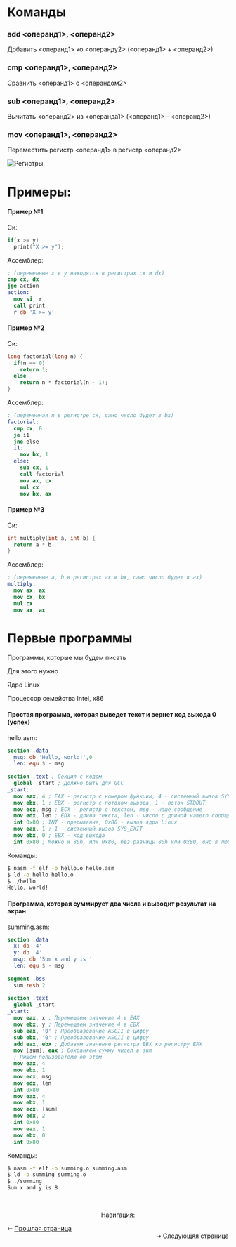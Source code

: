 # Команды

### add <операнд1>, <операнд2>
Добавить <операнд1> ко <операнду2> (<операнд1> + <операнд2>)

### cmp <операнд1>, <операнд2>
Сравнить <операнд1> с <операндом2>

### sub <операнд1>, <операнд2>
Вычитать <операнд2> из <операнда1> (<операнд1> - <операнд2>)

### mov <операнд1>, <операнд2>
Переместить регистр <операнд1> в регистр <операнд2>


![Регистры](https://upload.wikimedia.org/wikipedia/commons/thumb/1/15/Table_of_x86_Registers_svg.svg/1920px-Table_of_x86_Registers_svg.svg.png)


# Примеры:

#### Пример №1

Си:
```c
if(x >= y)
  print("X >= y");
```

Ассемблер:
```nasm
; (переменные x и y находятся в регистрах cx и dx)
cmp cx, dx
jge action
action:
  mov si, r
  call print
  r db 'X >= y'
```

#### Пример №2

Си:
```c
long factorial(long n) {
  if(n == 0)
    return 1;
  else
    return n * factorial(n - 1);
}
```

Ассемблер:
```nasm
; (переменная n в регистре cx, само число будет в bx)
factorial:
  cmp cx, 0
  je i1
  jne else
  i1:
    mov bx, 1
  else:
    sub cx, 1
    call factorial
    mov ax, cx
    mul cx
    mov bx, ax
```

#### Пример №3

Си:
```c
int multiply(int a, int b) {
  return a * b
}
```

Ассемблер:
```nasm
; (переменные a, b в регистрах ax и bx, само число будет в ax)
multiply:
  mov ax, ax
  mov cx, bx
  mul cx
  mov ax, ax
```

# Первые программы

Программы, которые мы будем писать

Для этого нужно


Ядро Linux

Процессор семейства Intel, x86

#### Простая программа, которая выведет текст и вернет код выхода 0 (успех)

hello.asm:
```nasm
section .data
  msg: db 'Hello, world!',0
  len: equ $ - msg
 
section .text ; Секция с кодом
  global _start ; Должно быть для GCC
_start:
  mov eax, 4 ; EAX - регистр с номером функции, 4 - системный вызов SYS_WRITE
  mov ebx, 1 ; EBX - регистр с потоком вывода, 1 - поток STDOUT
  mov ecx, msg ; ECX - регистр с текстом, msg - наше сообщение
  mov edx, len ; EDX - длина текста, len - число с длиной нашего сообщения
  int 0x80 ; INT - прерывание, 0x80 - вызов ядра Linux
  mov eax, 1 ; 1 - системный вызов SYS_EXIT
  mov ebx, 0 ; EBX - код выхода
  int 0x80 ; Можно и 80h, или 0x80, без разницы 80h или 0x80, оно в любом случае будет вызывать ядро Linux
```

Команды:
```bash
$ nasm -f elf -o hello.o hello.asm
$ ld -o hello hello.o
$ ./hello
Hello, world!
```

#### Программа, которая суммирует два числа и выводит результат на экран

summing.asm:
```nasm
section .data
  x: db '4'
  y: db '4'
  msg: db 'Sum x and y is '
  len: equ $ - msg
 
segment .bss
  sum resb 2
 
section .text
  global _start
_start:
  mov eax, x ; Перемещаем значение 4 в EAX
  mov ebx, y ; Перемещаем значение 4 в EBX
  sub eax, '0' ; Преобразование ASCII в цифру
  sub ebx, '0' ; Преобразование ASCII в цифру
  add eax, ebx ; Добавим значение регистра EBX ко регистру EAX
  mov [sum], eax ; Сохраняем сумму чисел в sum
  ; Пишем пользователю об этом
  mov eax, 4
  mov ebx, 1
  mov ecx, msg
  mov edx, len
  int 0x80
  mov eax, 4
  mov ebx, 1
  mov ecx, [sum]
  mov edx, 2
  int 0x80
  mov eax, 1
  mov ebx, 0
  int 0x80
```

Команды:
```bash
$ nasm -f elf -o summing.o summing.asm
$ ld -o summing summing.o
$ ./summing
Sum x and y is 8
```

<br/>
<p align="center">
Навигация:
  
  <div align="left">
    ⇜ <a href="start.md">Прошлая страница</a>
  </div>
  <div align="right">
    ⇝ <a>Следующяя страница</a>
  </div>
</p>

